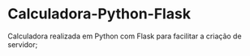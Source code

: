 # Calculadora-Python-Flask
 Calculadora realizada em Python com Flask para facilitar a criação de servidor;
